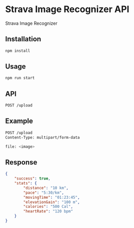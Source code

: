 # Strava Image Recognizer API
Strava Image Recognizer

## Installation
```bash
npm install
```

## Usage
```bash
npm run start
```

## API
```bash
POST /upload
```

## Example
```bash
POST /upload
Content-Type: multipart/form-data

file: <image>
```

## Response
```json
{
    "success": true,
    "stats": {
        "distance": "10 km",
        "pace": "5:30/km",
        "movingTime": "01:23:45",
        "elevationGain": "100 m",
        "calories": "500 Cal",
        "heartRate": "120 bpm"
    }
}
```